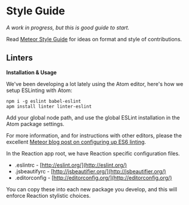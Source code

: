 # Style Guide
_A work in progress, but this is good guide to start._

Read [Meteor Style Guide](https://github.com/meteor/meteor/wiki/Meteor-Style-Guide) for ideas on format and style of contributions.

## Linters
**Installation & Usage**

We've been developing a lot lately using the Atom editor, here's how we setup ESLinting with Atom:

```
npm i -g eslint babel-eslint
apm install linter linter-eslint
```

Add your global node path, and use the global ESLint installation in the Atom package settings.

For more information, and for instructions with other editors, please the excellent [Meteor blog post on configuring up ES6 linting](http://info.meteor.com/blog/set-up-sublime-text-for-meteor-es6-es2015-and-jsx-syntax-and-linting).

In the Reaction app root, we have Reaction specific configuration files.  
- .eslintrc - [http://eslint.org/](http://eslint.org/)
- .jsbeautifyrc - [http://jsbeautifier.org/](http://jsbeautifier.org/)
- .editorconfig - [http://editorconfig.org/](http://editorconfig.org/)

You can copy these into each new package you develop, and this will enforce Reaction stylistic choices.
